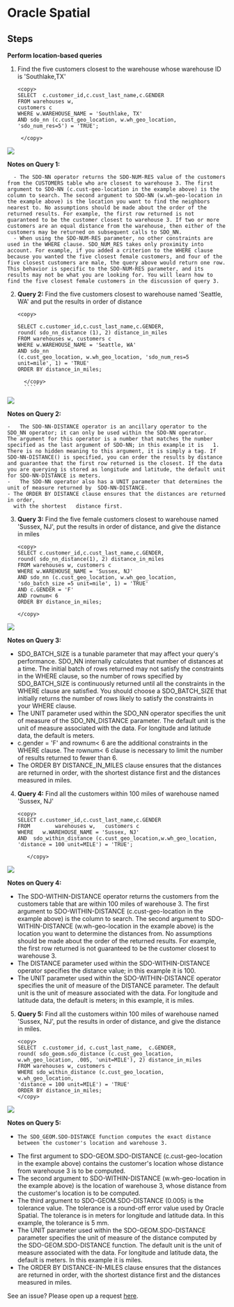 
# Oracle Spatial  


## Steps ##

**Perform location-based queries**

1. Find the five customers closest to the warehouse whose warehouse ID is 'Southlake,TX'
   
     ````
    <copy>
     SELECT  c.customer_id,c.cust_last_name,c.GENDER
     FROM warehouses w,
     customers c
     WHERE w.WAREHOUSE_NAME = 'Southlake, TX'
     AND sdo_nn (c.cust_geo_location, w.wh_geo_location, 'sdo_num_res=5') = 'TRUE';  
   
      </copy>
      ````

![](./images/spatail_m1.PNG " ") 


 **Notes on Query 1:**

       
      - The SDO-NN operator returns the SDO-NUM-RES value of the customers from the CUSTOMERS table who are closest to warehouse 3. The first argument to SDO-NN (c.cust-geo-location in the example above) is the column to search. The second argument to SDO-NN (w.wh-geo-location in the example above) is the location you want to find the neighbors nearest to. No assumptions should be made about the order of the returned results. For example, the first row returned is not guaranteed to be the customer closest to warehouse 3. If two or more customers are an equal distance from the warehouse, then either of the customers may be returned on subsequent calls to SDO_NN.
      - When using the SDO-NUM-RES parameter, no other constraints are used in the WHERE clause. SDO_NUM_RES takes only proximity into account. For example, if you added a criterion to the WHERE clause because you wanted the five closest female customers, and four of the five closest customers are male, the query above would return one row. This behavior is specific to the SDO-NUM-RES parameter, and its results may not be what you are looking for. You will learn how to find the five closest female customers in the discussion of query 3.




2. **Query 2:** Find the five customers closest to warehouse named 'Seattle, WA' and put the results in order of distance 


     ````
     <copy>
    
     SELECT c.customer_id,c.cust_last_name,c.GENDER,
     round( sdo_nn_distance (1), 2) distance_in_miles
     FROM warehouses w, customers c
     WHERE w.WAREHOUSE_NAME = 'Seattle, WA'
     AND sdo_nn
     (c.cust_geo_location, w.wh_geo_location, 'sdo_num_res=5  unit=mile', 1) = 'TRUE'
     ORDER BY distance_in_miles;

       </copy>
       ````

![](./images/spatail_m2.PNG " ")

**Notes on Query 2:**

    -	The SDO-NN-DISTANCE operator is an ancillary operator to the SDO_NN operator; it can only be used within the SDO-NN operator. 
    The argument for this operator is a number that matches the number specified as the last argument of SDO-NN; in this example it is   1. There is no hidden meaning to this argument, it is simply a tag. If SDO-NN-DISTANCE() is specified, you can order the results by distance and guarantee that the first row returned is the closest. If the data you are querying is stored as longitude and latitude, the default unit for SDO-NN-DISTANCE is meters.
    -	The SDO-NN operator also has a UNIT parameter that determines the unit of measure returned by  SDO-NN-DISTANCE.
    - The ORDER BY DISTANCE clause ensures that the distances are returned in order, 
      with the shortest   distance first.



3. **Query 3:** Find the five female customers closest to warehouse named 'Sussex, NJ', put the results in order of distance, and give the distance in miles

    ````
    <copy>
   SELECT c.customer_id,c.cust_last_name,c.GENDER,
   round( sdo_nn_distance(1), 2) distance_in_miles
   FROM warehouses w, customers c
   WHERE w.WAREHOUSE_NAME = 'Sussex, NJ'
   AND sdo_nn (c.cust_geo_location, w.wh_geo_location,
   'sdo_batch_size =5 unit=mile', 1) = 'TRUE'
   AND c.GENDER = 'F'
   AND rownum< 6
   ORDER BY distance_in_miles; 

    </copy>
     ````
![](./images/spatail_m3.PNG " ")

 **Notes on Query 3:**

   - SDO_BATCH_SIZE is a tunable parameter that may affect your query's performance. SDO_NN internally calculates that number of distances at a time. The initial batch of rows returned may not satisfy the constraints in the WHERE clause, so the number of rows specified by SDO_BATCH_SIZE is continuously returned until all the constraints in the WHERE clause are satisfied. You should choose a SDO_BATCH_SIZE that initially returns the number of rows likely to satisfy the constraints in your WHERE clause.
   - The UNIT parameter used within the SDO_NN operator specifies the unit of measure of the SDO_NN_DISTANCE parameter. The default unit is the unit of measure associated with the data. For longitude and latitude data, the default is meters.
   - c.gender = 'F' and rownum< 6 are the additional constraints in the WHERE clause. The rownum< 6 clause is necessary to limit the number of results returned to fewer than 6.
   - The ORDER BY DISTANCE_IN_MILES clause ensures that the distances are returned in order, with the shortest distance first and the distances measured in miles.


4. **Query 4:** Find all the customers within 100 miles of warehouse named 'Sussex, NJ'
   
      ````
      <copy>
     SELECT c.customer_id,c.cust_last_name,c.GENDER
     FROM        warehouses w,   customers c
     WHERE   w.WAREHOUSE_NAME = 'Sussex, NJ'
     AND  sdo_within_distance (c.cust_geo_location,w.wh_geo_location,
    'distance = 100 unit=MILE') = 'TRUE';
     
         </copy>
      ````

![](./images/spatail_m4.PNG " ")

 **Notes on Query 4:** 
   -	The SDO-WITHIN-DISTANCE operator returns the customers from the customers table 
      that are within 100   miles of warehouse 3. 
     The first argument to SDO-WITHIN-DISTANCE (c.cust-geo-location in the example above) is the column to search. 
     The second argument to SDO-WITHIN-DISTANCE (w.wh-geo-location in the example above) is the location you want to determine the distances from. No assumptions should be made about the order of the returned results. For example, the first row returned is not guaranteed to be the customer closest to warehouse 3.
   -	The DISTANCE parameter used within the SDO-WITHIN-DISTANCE operator specifies the distance value; 
     in this example it is 100.
   -	The UNIT parameter used within the SDO-WITHIN-DISTANCE operator specifies the unit of measure 
      of the  DISTANCE parameter. 
     The default unit is the unit of measure associated with the data. For longitude and latitude data, the default is meters; in this example, it is miles.



5. **Query 5:** Find all the customers within 100 miles of warehouse named 'Sussex, NJ', put the results in order of distance, and give the distance in miles.    
   
    ````
    <copy>
   SELECT  c.customer_id, c.cust_last_name,  c.GENDER,
   round( sdo_geom.sdo_distance (c.cust_geo_location,  w.wh_geo_location, .005, 'unit=MILE'), 2) distance_in_miles 
   FROM warehouses w, customers c
   WHERE sdo_within_distance (c.cust_geo_location,
   w.wh_geo_location,
   'distance = 100 unit=MILE') = 'TRUE'
   ORDER BY distance_in_miles;
    </copy>
     ````
![](./images/spatail_m5.PNG " ")
     
 **Notes on Query 5:**

  - 	The SDO_GEOM.SDO-DISTANCE function computes the exact distance between the customer's location and warehouse 3. 
  -   The first argument to SDO-GEOM.SDO-DISTANCE (c.cust-geo-location in the example above) contains the customer's location  whose  distance from warehouse 3 is to be computed. 
  -   The second argument to SDO-WITHIN-DISTANCE (w.wh-geo-location in the example above) is the location of warehouse 3, whose distance from the customer's location is to be computed.
  -	The third argument to SDO-GEOM.SDO-DISTANCE (0.005) is the tolerance value. The tolerance is a round-off error value used by Oracle Spatial. The tolerance is in meters for longitude and latitude data. In this example, the tolerance is 5 mm.
  -	The UNIT parameter used within the SDO-GEOM.SDO-DISTANCE parameter specifies the unit of measure of the distance computed by the SDO-GEOM.SDO-DISTANCE function. The default unit is the unit of measure associated with the data. For longitude and latitude data, the default is meters. In this example it is miles.
  -	The ORDER BY DISTANCE-IN-MILES clause ensures that the distances are returned in order, with the shortest distance first and the distances measured in miles.

See an issue?  Please open up a request [here](https://github.com/oracle/learning-library/issues).
